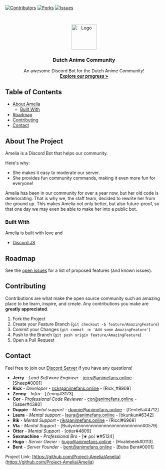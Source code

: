 [![Contributors][contributors-shield]][contributors-url]
[![Forks][forks-shield]][forks-url]
[![Issues][issues-shield]][issues-url]

<!-- PROJECT LOGO -->
<br />
<p align="center">
  <a href="https://github.com/Project-Amelia/">
    <img src="https://ucarecdn.com/98674e15-e919-4e2b-b7ba-6692836d8059/" alt="Logo" width="80" height="80">
  </a>

  <h3 align="center">Dutch Anime Community</h3>

  <p align="center">
    An awesome Discord Bot for the Dutch Anime Community!
    <br />
    <a href="https://github.com/Project-Amelia/Amelia/projects/1"><strong>Explore our progress »</strong></a>
</p>

<!-- TABLE OF CONTENTS -->

## Table of Contents

- [About Amelia](#about-the-project)
  - [Built With](#built-with)
- [Roadmap](#roadmap)
- [Contributing](#contributing)
- [Contact](#contact)

<!-- ABOUT THE PROJECT -->

## About The Project

Amelia is a Discord Bot that helps our community.

Here's why:

- She makes it easy to moderate our server.
- She provides fun community commands, making it even more fun for everyone!

Amelia has been in our community for over a year now, but her old code is deteriorating. That is why we, the staff team, decided to rewrite her from the ground up.
This makes Amelia not only better, but also future-proof, so that one day we may even be able to make her into a public bot.

### Built With

Amelia is built with love and

- [Discord.JS](https://discord.js.org/#/)

<!-- ROADMAP -->

## Roadmap

See the [open issues](https://github.com/Project-Amelia/Amelia/issues) for a list of proposed features (and known issues).

<!-- CONTRIBUTING -->

## Contributing

Contributions are what make the open source community such an amazing place to be learn, inspire, and create. Any contributions you make are **greatly appreciated**.

1. Fork the Project
2. Create your Feature Branch (`git checkout -b feature/AmazingFeature`)
3. Commit your Changes (`git commit -m 'Add some AmazingFeature'`)
4. Push to the Branch (`git push origin feature/AmazingFeature`)
5. Open a Pull Request

<!-- CONTACT -->

## Contact

Feel free to join our [Discord Server](https://discord.gg/dutchanimecommunity) if you have any questions!

- **Jerry** - _Lead Software Engineer_ - jerry@animefans.online - [Sheep#0001]
- **Rick** - _Developer_ - rick@animefans.online - [Rick_#8909]
- **Zenny** - _Infra_ - [Zenny#3173]
- **Cor** - _Professional Code Reviewer_ - cor@animefans.online - [Saber#4380]
- **Duppie** - _Mental support_ - duppie@animefans.online - [Centella#4712]
- **Laura** - _Mental support_ - laura@animefans.online - [òkunkun#6342]
- **Rik** - _Mental Support_ - rik@animefans.online - [Riccl#6969]
- **Vla** - _Mental Support_ - [Budyńńńńńńńńńńńńńńńńńńńńńńńńńńń#0579]
- **Otter** - _Mental Support_ - [otter#4809]
- **Sexmachine** - _Professional Bro_ - [❦ ροί ❦#5124]
- **Hugo** - _Server Owner_ - hugo@animefans.online - [Hvalebeek#0113]
- **Bent** - _Server Founder_ - bent@animefans.online - [Buba Bent#0001]

Project Link: [https://github.com/Project-Amelia/Amelia](https://github.com/Project-Amelia/Amelia)

<!-- MARKDOWN LINKS & IMAGES -->
<!-- https://www.markdownguide.org/basic-syntax/#reference-style-links -->

[contributors-shield]: https://img.shields.io/github/contributors/Project-Amelia/Amelia.svg?style=flat-square
[contributors-url]: https://github.com/Project-Amelia/Amelia/graphs/contributors
[forks-shield]: https://img.shields.io/github/forks/Project-Amelia/Amelia.svg?style=flat-square
[forks-url]: https://github.com/Project-Amelia/Amelia/network/members
[issues-shield]: https://img.shields.io/github/issues/Project-Amelia/Amelia.svg?style=flat-square
[issues-url]: https://github.com/Project-Amelia/Amelia/issues
